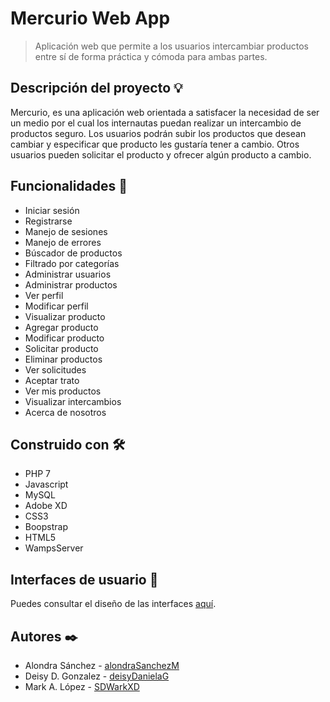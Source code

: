 # Mercurio Web App
> Aplicación web que permite a los usuarios intercambiar productos entre sí de forma práctica y cómoda para ambas partes. 

## Descripción del proyecto 💡

Mercurio, es una aplicación web orientada a satisfacer la necesidad de ser un medio por el cual los internautas puedan realizar un intercambio de productos seguro. Los usuarios podrán subir los productos que desean cambiar y especificar que producto les gustaría tener a cambio. Otros usuarios pueden solicitar el producto y ofrecer algún producto a cambio.

## Funcionalidades 📖

* Iniciar sesión
* Registrarse
* Manejo de sesiones
* Manejo de errores
* Búscador de productos
* Filtrado por categorías
* Administrar usuarios
* Administrar productos
* Ver perfil
* Modificar perfil
* Visualizar producto
* Agregar producto
* Modificar producto
* Solicitar producto
* Eliminar productos
* Ver solicitudes
* Aceptar trato
* Ver mis productos
* Visualizar intercambios
* Acerca de nosotros

## Construido con 🛠️
* PHP 7
* Javascript
* MySQL
* Adobe XD
* CSS3
* Boopstrap
* HTML5
* WampsServer

## Interfaces de usuario :art:
Puedes consultar el diseño de las interfaces [aquí](https://www.behance.net/gallery/128950001/Mercurio-web-application).

## Autores ✒️
- Alondra Sánchez - [alondraSanchezM](https://github.com/alondraSanchezM)
- Deisy D. Gonzalez - [deisyDanielaG](https://github.com/deisyDanielaG)
- Mark A. López - [SDWarkXD](https://github.com/SDWarkXD)
